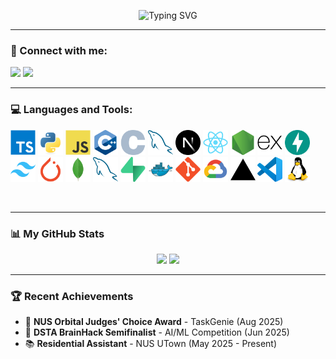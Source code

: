 <p align="center">
    <img 
        src="https://readme-typing-svg.demolab.com?font=Fira+Code&weight=500&size=28&duration=4500&pause=1000&color=FF5733&center=true&vCenter=true&width=700&lines=Hi+%F0%9F%91%8B%2C+I'm+Afshal+Gulam!;Computer+Engineering+@+NUS!;AI%2FML+%26+Full-Stack+Developer" 
        alt="Typing SVG" 
    />
</p>

---

### 🔗 Connect with me:
[<img src="https://img.icons8.com/color/48/000000/linkedin.png"/>](https://linkedin.com/in/afshal-g)
[<img src="https://img.icons8.com/fluency/48/000000/instagram-new.png"/>](https://instagram.com/af.shal)

---

<!--SKILLS_START-->
### 💻 Languages and Tools:
<p align="left">
    <img alt="TypeScript" width="40px" src="https://raw.githubusercontent.com/devicons/devicon/master/icons/typescript/typescript-original.svg"/>
    <img alt="Python" width="40px" src="https://raw.githubusercontent.com/devicons/devicon/master/icons/python/python-original.svg"/>
    <img alt="JavaScript" width="40px" src="https://raw.githubusercontent.com/devicons/devicon/master/icons/javascript/javascript-original.svg"/>
    <img alt="C++" width="40px" src="https://raw.githubusercontent.com/devicons/devicon/master/icons/cplusplus/cplusplus-original.svg"/>
    <img alt="C" width="40px" src="https://raw.githubusercontent.com/devicons/devicon/master/icons/c/c-original.svg"/>
    <img alt="SQL" width="40px" src="https://raw.githubusercontent.com/devicons/devicon/master/icons/mysql/mysql-original.svg"/>
    <img alt="Next.js" width="40px" src="https://raw.githubusercontent.com/devicons/devicon/master/icons/nextjs/nextjs-original.svg"/>
    <img alt="React" width="40px" src="https://raw.githubusercontent.com/devicons/devicon/master/icons/react/react-original.svg"/>
    <img alt="Node.js" width="40px" src="https://raw.githubusercontent.com/devicons/devicon/master/icons/nodejs/nodejs-original.svg"/>
    <img alt="Express.js" width="40px" src="https://raw.githubusercontent.com/devicons/devicon/master/icons/express/express-original.svg"/>
    <img alt="FastAPI" width="40px" src="https://raw.githubusercontent.com/devicons/devicon/master/icons/fastapi/fastapi-original.svg"/>
    <img alt="Tailwind CSS" width="40px" src="https://raw.githubusercontent.com/devicons/devicon/master/icons/tailwindcss/tailwindcss-original.svg"/>
    <img alt="PyTorch" width="40px" src="https://raw.githubusercontent.com/devicons/devicon/master/icons/pytorch/pytorch-original.svg"/>
    <!-- LangGraph - icon needed -->
    <!-- Vercel AI SDK - icon needed -->
    <!-- YOLOv8 - icon needed -->
    <!-- Stable Baselines3 - icon needed -->
    <!-- Gemini - icon needed -->
    <img alt="MongoDB" width="40px" src="https://raw.githubusercontent.com/devicons/devicon/master/icons/mongodb/mongodb-original.svg"/>
    <img alt="MySQL" width="40px" src="https://raw.githubusercontent.com/devicons/devicon/master/icons/mysql/mysql-original.svg"/>
    <img alt="Supabase" width="40px" src="https://raw.githubusercontent.com/devicons/devicon/master/icons/supabase/supabase-original.svg"/>
    <img alt="Docker" width="40px" src="https://raw.githubusercontent.com/devicons/devicon/master/icons/docker/docker-original.svg"/>
    <img alt="Git" width="40px" src="https://raw.githubusercontent.com/devicons/devicon/master/icons/git/git-original.svg"/>
    <img alt="Google Cloud" width="40px" src="https://raw.githubusercontent.com/devicons/devicon/master/icons/googlecloud/googlecloud-original.svg"/>
    <img alt="Vercel" width="40px" src="https://raw.githubusercontent.com/devicons/devicon/master/icons/vercel/vercel-original.svg"/>
    <img alt="VS Code" width="40px" src="https://raw.githubusercontent.com/devicons/devicon/master/icons/vscode/vscode-original.svg"/>
    <img alt="Linux" width="40px" src="https://raw.githubusercontent.com/devicons/devicon/master/icons/linux/linux-original.svg"/>
</p>
<!--SKILLS_END-->

<br/>

---

### 📊 My GitHub Stats

<div align="center">
  <img height="180em" src="https://github-readme-stats.vercel.app/api?username=AfshalG&show_icons=true&theme=radical&include_all_commits=true&count_private=true"/>
  <img height="180em" src="https://github-readme-stats.vercel.app/api/top-langs/?username=AfshalG&layout=compact&langs_count=8&theme=radical"/>
</div>

---

### 🏆 Recent Achievements
- 🥇 **NUS Orbital Judges' Choice Award** - TaskGenie (Aug 2025)
- 🥈 **DSTA BrainHack Semifinalist** - AI/ML Competition (Jun 2025)
- 📚 **Residential Assistant** - NUS UTown (May 2025 - Present)
